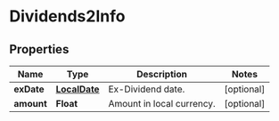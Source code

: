 # Dividends2Info

## Properties

 Name       | Type                          | Description               | Notes      
------------|-------------------------------|---------------------------|------------
 **exDate** | [**LocalDate**](LocalDate.md) | Ex-Dividend date.         | [optional] 
 **amount** | **Float**                     | Amount in local currency. | [optional] 



